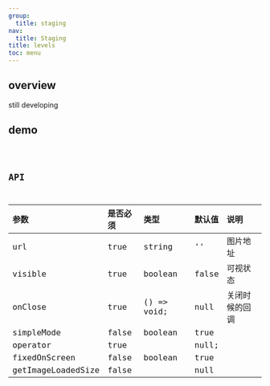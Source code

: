 ```yaml
---
group:
  title: staging
nav:
  title: Staging
title: levels
toc: menu
---
```


## overview

still developing

## demo

<code src="@/components/levels/demo/demo.tsx" />

## API

| 参数               | 是否必须 | 类型        | 默认值 | 说明           |
| :----------------- | :------- | :---------- | :----- | :------------- |
| url                | true     | string      | ''     | 图片地址       |
| visible            | true     | boolean     | false  | 可视状态       |
| onClose            | true     | () => void; | null   | 关闭时候的回调 |
| simpleMode         | false    | boolean     | true   |                |
| operator           | true     |             | null;  |                |
| fixedOnScreen      | false    | boolean     | true   |                |
| getImageLoadedSize | false    |             | null   |                |
